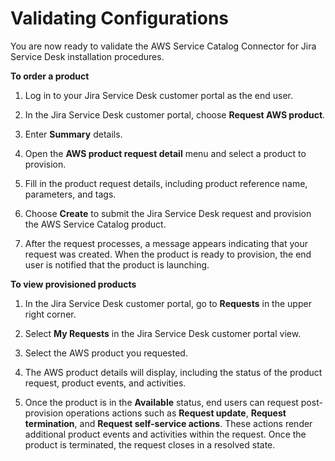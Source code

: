 # Validating Configurations<a name="jsd-validate-configurations"></a>

 You are now ready to validate the AWS Service Catalog Connector for Jira Service Desk installation procedures\. 

**To order a product**

1. Log in to your Jira Service Desk customer portal as the end user\. 

1. In the Jira Service Desk customer portal, choose **Request AWS product**\.

1. Enter **Summary** details\.

1. Open the **AWS product request detail** menu and select a product to provision\.

1. Fill in the product request details, including product reference name, parameters, and tags\.

1.  Choose **Create** to submit the Jira Service Desk request and provision the AWS Service Catalog product\. 

1. After the request processes, a message appears indicating that your request was created\. When the product is ready to provision, the end user is notified that the product is launching\.

**To view provisioned products**

1. In the Jira Service Desk customer portal, go to **Requests** in the upper right corner\.

1. Select **My Requests** in the Jira Service Desk customer portal view\.

1. Select the AWS product you requested\.

1. The AWS product details will display, including the status of the product request, product events, and activities\. 

1. Once the product is in the **Available** status, end users can request post\-provision operations actions such as **Request update**, **Request termination**, and **Request self\-service actions**\. These actions render additional product events and activities within the request\. Once the product is terminated, the request closes in a resolved state\. 